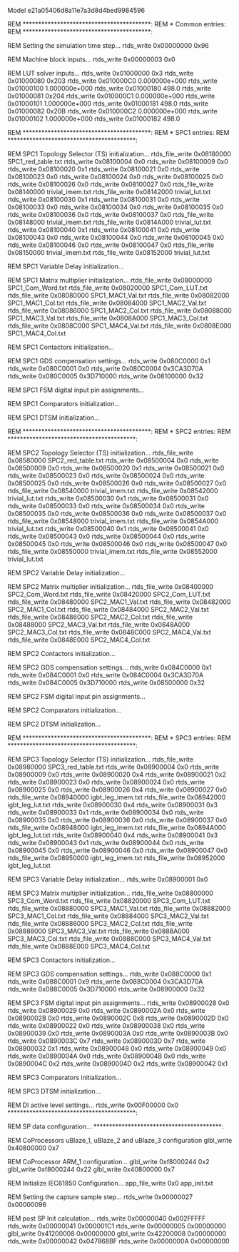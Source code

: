 Model e21a05406d8a11e7a3d8d4bed9984596 

REM *****************************************: 
REM * Common entries:
REM *****************************************:

REM Setting the simulation time step... 
rtds_write 0x00000000 0x96

REM Machine block inputs... 
rtds_write 0x00000003 0x0

REM LUT solver inputs... 
rtds_write 0x01000000 0x3
rtds_write 0x01000080 0x203
rtds_write 0x010000C0 0.000000e+000
rtds_write 0x01000100 1.000000e+000
rtds_write 0x01000180 498.0
rtds_write 0x01000081 0x204
rtds_write 0x010000C1 0.000000e+000
rtds_write 0x01000101 1.000000e+000
rtds_write 0x01000181 498.0
rtds_write 0x01000082 0x20B
rtds_write 0x010000C2 0.000000e+000
rtds_write 0x01000102 1.000000e+000
rtds_write 0x01000182 498.0

REM *****************************************: 
REM * SPC1 entries:
REM *****************************************:
 
REM SPC1 Topology Selector (TS) initialization... 
rtds_file_write 0x08180000 SPC1_red_table.txt
rtds_write 0x08100004 0x0
rtds_write 0x08100009 0x0
rtds_write 0x08100020 0x1
rtds_write 0x08100021 0x0
rtds_write 0x08100023 0x0
rtds_write 0x08100024 0x0
rtds_write 0x08100025 0x0
rtds_write 0x08100026 0x0
rtds_write 0x08100027 0x0
rtds_file_write 0x08140000 trivial_imem.txt 
rtds_file_write 0x08142000 trivial_lut.txt 
rtds_write 0x08100030 0x1
rtds_write 0x08100031 0x0
rtds_write 0x08100033 0x0
rtds_write 0x08100034 0x0
rtds_write 0x08100035 0x0
rtds_write 0x08100036 0x0
rtds_write 0x08100037 0x0
rtds_file_write 0x08148000 trivial_imem.txt 
rtds_file_write 0x0814A000 trivial_lut.txt 
rtds_write 0x08100040 0x1
rtds_write 0x08100041 0x0
rtds_write 0x08100043 0x0
rtds_write 0x08100044 0x0
rtds_write 0x08100045 0x0
rtds_write 0x08100046 0x0
rtds_write 0x08100047 0x0
rtds_file_write 0x08150000 trivial_imem.txt 
rtds_file_write 0x08152000 trivial_lut.txt 

REM SPC1 Variable Delay initialization... 

REM SPC1 Matrix multiplier initialization... 
rtds_file_write 0x08000000 SPC1_Com_Word.txt
rtds_file_write 0x08020000 SPC1_Com_LUT.txt
rtds_file_write 0x08080000 SPC1_MAC1_Val.txt
rtds_file_write 0x08082000 SPC1_MAC1_Col.txt
rtds_file_write 0x08084000 SPC1_MAC2_Val.txt
rtds_file_write 0x08086000 SPC1_MAC2_Col.txt
rtds_file_write 0x08088000 SPC1_MAC3_Val.txt
rtds_file_write 0x0808A000 SPC1_MAC3_Col.txt
rtds_file_write 0x0808C000 SPC1_MAC4_Val.txt
rtds_file_write 0x0808E000 SPC1_MAC4_Col.txt

REM SPC1 Contactors initialization... 

REM SPC1 GDS compensation settings... 
rtds_write 0x080C0000 0x1
rtds_write 0x080C0001 0x0
rtds_write 0x080C0004 0x3CA3D70A
rtds_write 0x080C0005 0x3D710000
rtds_write 0x08100000 0x32

REM SPC1 FSM digital input pin assignments... 

REM SPC1 Comparators initialization... 

REM SPC1 DTSM initialization... 

REM *****************************************: 
REM * SPC2 entries:
REM *****************************************:
 
REM SPC2 Topology Selector (TS) initialization... 
rtds_file_write 0x08580000 SPC2_red_table.txt
rtds_write 0x08500004 0x0
rtds_write 0x08500009 0x0
rtds_write 0x08500020 0x1
rtds_write 0x08500021 0x0
rtds_write 0x08500023 0x0
rtds_write 0x08500024 0x0
rtds_write 0x08500025 0x0
rtds_write 0x08500026 0x0
rtds_write 0x08500027 0x0
rtds_file_write 0x08540000 trivial_imem.txt 
rtds_file_write 0x08542000 trivial_lut.txt 
rtds_write 0x08500030 0x1
rtds_write 0x08500031 0x0
rtds_write 0x08500033 0x0
rtds_write 0x08500034 0x0
rtds_write 0x08500035 0x0
rtds_write 0x08500036 0x0
rtds_write 0x08500037 0x0
rtds_file_write 0x08548000 trivial_imem.txt 
rtds_file_write 0x0854A000 trivial_lut.txt 
rtds_write 0x08500040 0x1
rtds_write 0x08500041 0x0
rtds_write 0x08500043 0x0
rtds_write 0x08500044 0x0
rtds_write 0x08500045 0x0
rtds_write 0x08500046 0x0
rtds_write 0x08500047 0x0
rtds_file_write 0x08550000 trivial_imem.txt 
rtds_file_write 0x08552000 trivial_lut.txt 

REM SPC2 Variable Delay initialization... 

REM SPC2 Matrix multiplier initialization... 
rtds_file_write 0x08400000 SPC2_Com_Word.txt
rtds_file_write 0x08420000 SPC2_Com_LUT.txt
rtds_file_write 0x08480000 SPC2_MAC1_Val.txt
rtds_file_write 0x08482000 SPC2_MAC1_Col.txt
rtds_file_write 0x08484000 SPC2_MAC2_Val.txt
rtds_file_write 0x08486000 SPC2_MAC2_Col.txt
rtds_file_write 0x08488000 SPC2_MAC3_Val.txt
rtds_file_write 0x0848A000 SPC2_MAC3_Col.txt
rtds_file_write 0x0848C000 SPC2_MAC4_Val.txt
rtds_file_write 0x0848E000 SPC2_MAC4_Col.txt

REM SPC2 Contactors initialization... 

REM SPC2 GDS compensation settings... 
rtds_write 0x084C0000 0x1
rtds_write 0x084C0001 0x0
rtds_write 0x084C0004 0x3CA3D70A
rtds_write 0x084C0005 0x3D710000
rtds_write 0x08500000 0x32

REM SPC2 FSM digital input pin assignments... 

REM SPC2 Comparators initialization... 

REM SPC2 DTSM initialization... 

REM *****************************************: 
REM * SPC3 entries:
REM *****************************************:
 
REM SPC3 Topology Selector (TS) initialization... 
rtds_file_write 0x08980000 SPC3_red_table.txt
rtds_write 0x08900004 0x0
rtds_write 0x08900009 0x0
rtds_write 0x08900020 0x4
rtds_write 0x08900021 0x2
rtds_write 0x08900023 0x0
rtds_write 0x08900024 0x0
rtds_write 0x08900025 0x0
rtds_write 0x08900026 0x4
rtds_write 0x08900027 0x0
rtds_file_write 0x08940000 igbt_leg_imem.txt 
rtds_file_write 0x08942000 igbt_leg_lut.txt 
rtds_write 0x08900030 0x4
rtds_write 0x08900031 0x3
rtds_write 0x08900033 0x1
rtds_write 0x08900034 0x0
rtds_write 0x08900035 0x0
rtds_write 0x08900036 0x0
rtds_write 0x08900037 0x0
rtds_file_write 0x08948000 igbt_leg_imem.txt 
rtds_file_write 0x0894A000 igbt_leg_lut.txt 
rtds_write 0x08900040 0x4
rtds_write 0x08900041 0x3
rtds_write 0x08900043 0x1
rtds_write 0x08900044 0x0
rtds_write 0x08900045 0x0
rtds_write 0x08900046 0x0
rtds_write 0x08900047 0x0
rtds_file_write 0x08950000 igbt_leg_imem.txt 
rtds_file_write 0x08952000 igbt_leg_lut.txt 

REM SPC3 Variable Delay initialization... 
rtds_write 0x08900001 0x0

REM SPC3 Matrix multiplier initialization... 
rtds_file_write 0x08800000 SPC3_Com_Word.txt
rtds_file_write 0x08820000 SPC3_Com_LUT.txt
rtds_file_write 0x08880000 SPC3_MAC1_Val.txt
rtds_file_write 0x08882000 SPC3_MAC1_Col.txt
rtds_file_write 0x08884000 SPC3_MAC2_Val.txt
rtds_file_write 0x08886000 SPC3_MAC2_Col.txt
rtds_file_write 0x08888000 SPC3_MAC3_Val.txt
rtds_file_write 0x0888A000 SPC3_MAC3_Col.txt
rtds_file_write 0x0888C000 SPC3_MAC4_Val.txt
rtds_file_write 0x0888E000 SPC3_MAC4_Col.txt

REM SPC3 Contactors initialization... 

REM SPC3 GDS compensation settings... 
rtds_write 0x088C0000 0x1
rtds_write 0x088C0001 0x9
rtds_write 0x088C0004 0x3CA3D70A
rtds_write 0x088C0005 0x3D710000
rtds_write 0x08900000 0x32

REM SPC3 FSM digital input pin assignments... 
rtds_write 0x08900028 0x0 
rtds_write 0x08900029 0x0 
rtds_write 0x0890002A 0x0 
rtds_write 0x0890002B 0x0 
rtds_write 0x0890002C 0x8 
rtds_write 0x0890002D 0x0 
rtds_write 0x08900022 0x0 
rtds_write 0x08900038 0x0 
rtds_write 0x08900039 0x0 
rtds_write 0x0890003A 0x0 
rtds_write 0x0890003B 0x0 
rtds_write 0x0890003C 0x7 
rtds_write 0x0890003D 0x7 
rtds_write 0x08900032 0x1 
rtds_write 0x08900048 0x0 
rtds_write 0x08900049 0x0 
rtds_write 0x0890004A 0x0 
rtds_write 0x0890004B 0x0 
rtds_write 0x0890004C 0x2 
rtds_write 0x0890004D 0x2 
rtds_write 0x08900042 0x1 

REM SPC3 Comparators initialization... 

REM SPC3 DTSM initialization... 

REM DI active level settings... 
rtds_write 0x00F00000 0x0 
*****************************************:


REM SP data configuration...
*****************************************:


REM CoProcessors uBlaze_1, uBlaze_2 and uBlaze_3 configuration
glbl_write 0x40800000 0x7


REM CoProcessor ARM_1 configuration...
glbl_write 0xf8000244 0x2
glbl_write 0xf8000244 0x22
glbl_write 0x40800000 0x7


REM Initialize IEC61850 Configuration...
app_file_write 0x0 app_init.txt


REM Setting the capture sample step...
rtds_write 0x00000027 0x00000096


REM post SP Init calculation...
rtds_write 0x00000040 0x002FFFFF
rtds_write 0x00000041 0x000001C1
rtds_write 0x00000005 0x00000000
glbl_write 0x41200008 0x00000000
glbl_write 0x42200008 0x00000000
rtds_write 0x00000042 0x047868BF
rtds_write 0x0000000A 0x00000000